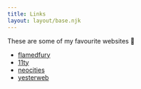 ```yaml
---
title: Links
layout: layout/base.njk
---
```


These are some of my favourite websites 🔗

 - [flamedfury](https://flamedfury.com)
 - [11ty](https://11ty.dev)
 - [neocities](https://neocities.org)
 - [yesterweb](https://yesterweb.org)